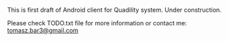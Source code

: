 This is first draft of Android client for Quadility system.
Under construction.

Please check TODO.txt file for more information or contact me: tomasz.bar3@gmail.com